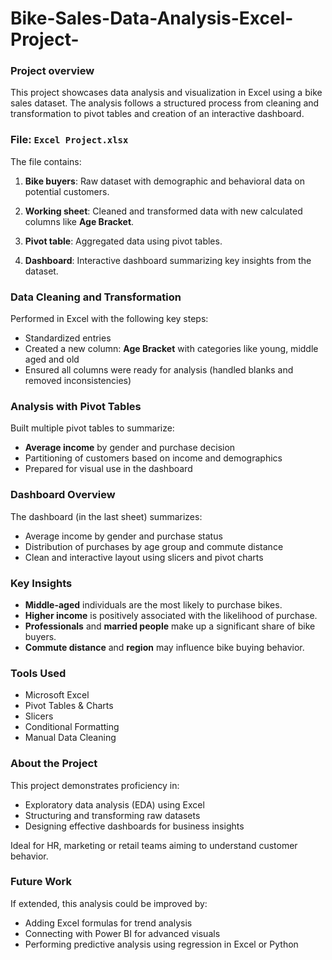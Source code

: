 # Bike-Sales-Data-Analysis-Excel-Project-

### Project overview

This project showcases data analysis and visualization in Excel using a bike sales dataset. The analysis follows a structured process from cleaning and transformation to pivot tables and creation of an interactive dashboard.


### File: `Excel Project.xlsx`

The file contains:

1. **Bike buyers**: Raw dataset with demographic and behavioral data on potential customers. 

2. **Working sheet**: Cleaned and transformed data with new calculated columns like **Age Bracket**.

3. **Pivot table**: Aggregated data using pivot tables.

4. **Dashboard**: Interactive dashboard summarizing key insights from the dataset.


### Data Cleaning and Transformation

Performed in Excel with the following key steps:

- Standardized entries
- Created a new column: **Age Bracket** with categories like young, middle aged and old
- Ensured all columns were ready for analysis (handled blanks and removed inconsistencies)


### Analysis with Pivot Tables

Built multiple pivot tables to summarize:

- **Average income** by gender and purchase decision
- Partitioning of customers based on income and demographics
- Prepared for visual use in the dashboard


### Dashboard Overview

The dashboard (in the last sheet) summarizes:

- Average income by gender and purchase status
- Distribution of purchases by age group and commute distance
- Clean and interactive layout using slicers and pivot charts

### Key Insights

- **Middle-aged** individuals are the most likely to purchase bikes.
- **Higher income** is positively associated with the likelihood of purchase.
- **Professionals** and **married people** make up a significant share of bike buyers.
- **Commute distance** and **region** may influence bike buying behavior.

### Tools Used

- Microsoft Excel
- Pivot Tables & Charts
- Slicers
- Conditional Formatting
- Manual Data Cleaning


### About the Project

This project demonstrates proficiency in:

- Exploratory data analysis (EDA) using Excel
- Structuring and transforming raw datasets
- Designing effective dashboards for business insights

Ideal for HR, marketing or retail teams aiming to understand customer behavior.


### Future Work

If extended, this analysis could be improved by:

- Adding Excel formulas for trend analysis
- Connecting with Power BI for advanced visuals
- Performing predictive analysis using regression in Excel or Python























